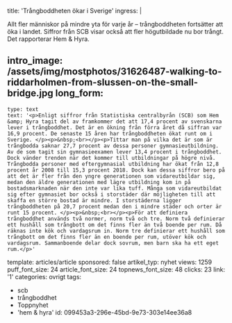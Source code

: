 title: 'Trångboddheten ökar i Sverige'
ingress: |
  <p>Allt fler människor på mindre yta för varje år – trångboddheten fortsätter att öka i landet. Siffror från SCB visar också att fler högutbildade nu bor trångt. Det rapporterar Hem & Hyra.
  </p>
  
intro_image: /assets/img/mostphotos/31626487-walking-to-riddarholmen-from-slussen-on-the-small-bridge.jpg
long_form:
  -
    type: text
    text: '<p>Enligt siffror från Statistiska centralbyrån (SCB) som Hem &amp; Hyra tagit del av framkommer det att 17,4 procent av svenskarna lever i trångboddhet. Det är en ökning från förra året då siffran var 16,9 procent. De senaste 15 åren har trångboddheten ökat runt om i Sverige. </p><p>&nbsp;<br></p><p>Tittar man på vilka det är som är trångbodda saknar 27,7 procent av dessa personer gymnasieutbildning. Av de som tagit sin gymnasieexamen lever 13,4 procent i trångboddhet. Dock vänder trenden när det kommer till utbildningar på högre nivå. Trångbodda personer med eftergymnasial utbildning har ökat från 12,8 procent år 2008 till 15,3 procent 2018. Dock kan dessa siffror bero på att det är fler från den yngre generationen som vidareutbildar sig, medan den äldre generationen med lägre utbildning kom in på bostadsmarknaden när den inte var lika tuff. Många som vidareutbildat sig efter gymnasiet bor också i storstäder där möjligheten till att skaffa en större bostad är mindre. I storstäderna ligger trångboddheten på 20,7 procent medan den i mindre städer och orter är runt 15 procent. </p><p>&nbsp;<br></p><p>För att definiera trångboddhet används två normer, norm två och tre. Norm två definierar ett hushåll som trångbott om det finns fler än två boende per rum. Då räknas inte kök och vardagsrum in. Norm tre definierar ett hushåll som trångbott om det finns fler än en boende per rum, utöver kök och vardagsrum. Sammanboende delar dock sovrum, men barn ska ha ett eget rum.</p>'
template: articles/article
sponsored: false
artikel_typ: nyhet
views: 1259
puff_font_size: 24
article_font_size: 24
topnews_font_size: 48
clicks: 23
link: '1'
categories: ovrigt
tags:
  - scb
  - trångboddhet
  - Toppnyhet
  - 'hem & hyra'
id: 099453a3-296e-45bd-9e73-303e14ee36a8
